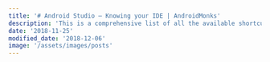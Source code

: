 ```yaml
---
title: '# Android Studio – Knowing your IDE | AndroidMonks'
description: 'This is a comprehensive list of all the available shortcut keys in Android Studio IDE. Make use of these in your everyday coding to improve your style.'
date: '2018-11-25'
modified_date: '2018-12-06'
image: '/assets/images/posts'
---
```

